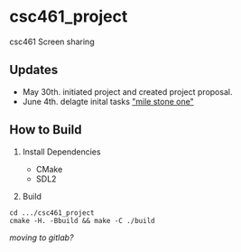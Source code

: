 # csc461_project
csc461 Screen sharing 

## Updates 
- May 30th. initiated project and created project proposal.
- June 4th. delagte inital tasks ["mile stone one"](https://github.com/CanadianCommander/csc461_project/projects/1)

## How to Build

1. Install Dependencies

    - CMake
    - SDL2

2. Build

```
cd .../csc461_project
cmake -H. -Bbuild && make -C ./build
```

*moving to gitlab?*
